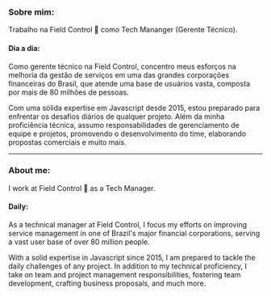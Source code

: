### Sobre mim:

Trabalho na Field Control 💙 como Tech Mananger (Gerente Técnico).

#### Dia a dia:

Como gerente técnico na Field Control, concentro meus esforços na melhoria da gestão de serviços em uma das grandes corporações financeiras do Brasil, que atende uma base de usuários vasta, composta por mais de 80 milhões de pessoas.

Com uma sólida expertise em Javascript desde 2015, estou preparado para enfrentar os desafios diários de qualquer projeto. Além da minha proficiência técnica, assumo responsabilidades de gerenciamento de equipe e projetos, promovendo o desenvolvimento do time, elaborando propostas comerciais e muito mais.

----

### About me:

I work at Field Control 💙 as a Tech Manager.

#### Daily:

As a technical manager at Field Control, I focus my efforts on improving service management in one of Brazil's major financial corporations, serving a vast user base of over 80 million people.

With a solid expertise in Javascript since 2015, I am prepared to tackle the daily challenges of any project. In addition to my technical proficiency, I take on team and project management responsibilities, fostering team development, crafting business proposals, and much more.

